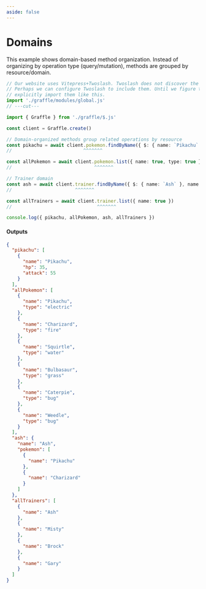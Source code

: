```yaml
---
aside: false
---
```


# Domains

This example shows domain-based method organization.
Instead of organizing by operation type (query/mutation),
methods are grouped by resource/domain.

<!-- dprint-ignore-start -->
```ts twoslash
// Our website uses Vitepress+Twoslash. Twoslash does not discover the generated Graffle modules.
// Perhaps we can configure Twoslash to include them. Until we figure that out, we have to
// explicitly import them like this.
import './graffle/modules/global.js'
// ---cut---

import { Graffle } from './graffle/$.js'

const client = Graffle.create()

// Domain-organized methods group related operations by resource
const pikachu = await client.pokemon.findByName({ $: { name: `Pikachu` }, name: true, hp: true, attack: true })
//                          ^^^^^^^

const allPokemon = await client.pokemon.list({ name: true, type: true })
//                              ^^^^^^^

// Trainer domain
const ash = await client.trainer.findByName({ $: { name: `Ash` }, name: true, pokemon: { name: true } })
//                       ^^^^^^^

const allTrainers = await client.trainer.list({ name: true })
//                               ^^^^^^^

console.log({ pikachu, allPokemon, ash, allTrainers })
```
<!-- dprint-ignore-end -->

#### Outputs

<!-- dprint-ignore-start -->
```json
{
  "pikachu": [
    {
      "name": "Pikachu",
      "hp": 35,
      "attack": 55
    }
  ],
  "allPokemon": [
    {
      "name": "Pikachu",
      "type": "electric"
    },
    {
      "name": "Charizard",
      "type": "fire"
    },
    {
      "name": "Squirtle",
      "type": "water"
    },
    {
      "name": "Bulbasaur",
      "type": "grass"
    },
    {
      "name": "Caterpie",
      "type": "bug"
    },
    {
      "name": "Weedle",
      "type": "bug"
    }
  ],
  "ash": {
    "name": "Ash",
    "pokemon": [
      {
        "name": "Pikachu"
      },
      {
        "name": "Charizard"
      }
    ]
  },
  "allTrainers": [
    {
      "name": "Ash"
    },
    {
      "name": "Misty"
    },
    {
      "name": "Brock"
    },
    {
      "name": "Gary"
    }
  ]
}
```
<!-- dprint-ignore-end -->
